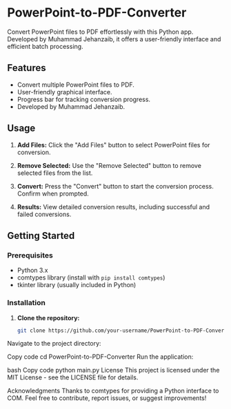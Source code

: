 # PowerPoint-to-PDF-Converter

Convert PowerPoint files to PDF effortlessly with this Python app. Developed by Muhammad Jehanzaib, it offers a user-friendly interface and efficient batch processing.

## Features

- Convert multiple PowerPoint files to PDF.
- User-friendly graphical interface.
- Progress bar for tracking conversion progress.
- Developed by Muhammad Jehanzaib.

## Usage

1. **Add Files:**
   Click the "Add Files" button to select PowerPoint files for conversion.

2. **Remove Selected:**
   Use the "Remove Selected" button to remove selected files from the list.

3. **Convert:**
   Press the "Convert" button to start the conversion process. Confirm when prompted.

4. **Results:**
   View detailed conversion results, including successful and failed conversions.

## Getting Started

### Prerequisites

- Python 3.x
- comtypes library (install with `pip install comtypes`)
- tkinter library (usually included in Python)

### Installation

1. **Clone the repository:**
   ```bash
   git clone https://github.com/your-username/PowerPoint-to-PDF-Converter.git
Navigate to the project directory:

Copy code
cd PowerPoint-to-PDF-Converter
Run the application:

bash
Copy code
python main.py
License
This project is licensed under the MIT License - see the LICENSE file for details.

Acknowledgments
Thanks to comtypes for providing a Python interface to COM.
Feel free to contribute, report issues, or suggest improvements!
